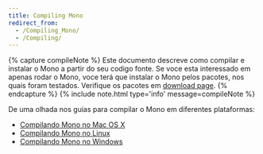 ```yaml
---
title: Compiling Mono
redirect_from:
  - /Compiling_Mono/
  - /Compiling/
---
```


{% capture compileNote %}
Este documento descreve como compilar e instalar o Mono a partir do seu codigo fonte. Se voce esta interessado em apenas rodar o Mono, voce terá que instalar o Mono pelos pacotes, nos quais foram testados. Verifique os pacotes em  [download page](/download/).
{% endcapture %}
{% include note.html type='info' message=compileNote %}

De uma olhada nos guias para compilar o Mono em diferentes plataformas:

- [Compilando Mono no Mac OS X](/docs/compiling-mono/mac/)
- [Compilando Mono no Linux](/docs/compiling-mono/linux/)
- [Compilando Mono no Windows](/docs/compiling-mono/windows/)
